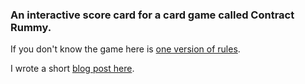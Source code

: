 ### An interactive score card for a card game called Contract Rummy.  

If you don't know the game here is [one version of rules](http://www.pagat.com/rummy/ctrummy.html). 

I wrote a short [blog post here](http://sts10.github.io/blog/2014/05/21/interactive-score-card/).